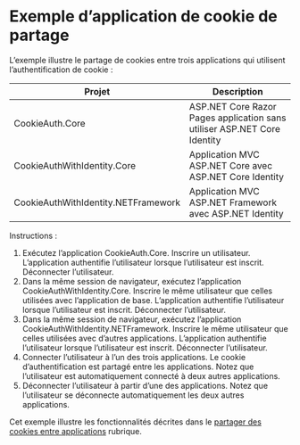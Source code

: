 # <a name="cookie-sharing-sample-app"></a>Exemple d’application de cookie de partage

L’exemple illustre le partage de cookies entre trois applications qui utilisent l’authentification de cookie :

| Projet                             | Description |
| ----------------------------------- | ----------- |
| CookieAuth.Core                     | ASP.NET Core Razor Pages application sans utiliser ASP.NET Core Identity |
| CookieAuthWithIdentity.Core         | Application MVC ASP.NET Core avec ASP.NET Core Identity |
| CookieAuthWithIdentity.NETFramework | Application MVC ASP.NET Framework avec ASP.NET Identity |

Instructions :

1. Exécutez l’application CookieAuth.Core. Inscrire un utilisateur. L’application authentifie l’utilisateur lorsque l’utilisateur est inscrit. Déconnecter l’utilisateur.
1. Dans la même session de navigateur, exécutez l’application CookieAuthWithIdentity.Core. Inscrire le même utilisateur que celles utilisées avec l’application de base. L’application authentifie l’utilisateur lorsque l’utilisateur est inscrit. Déconnecter l’utilisateur.
1. Dans la même session de navigateur, exécutez l’application CookieAuthWithIdentity.NETFramework. Inscrire le même utilisateur que celles utilisées avec d’autres applications. L’application authentifie l’utilisateur lorsque l’utilisateur est inscrit. Déconnecter l’utilisateur.
1. Connecter l’utilisateur à l’un des trois applications. Le cookie d’authentification est partagé entre les applications. Notez que l’utilisateur est automatiquement connecté à deux autres applications.
1. Déconnecter l’utilisateur à partir d’une des applications. Notez que l’utilisateur se déconnecte automatiquement les deux autres applications.

Cet exemple illustre les fonctionnalités décrites dans le [partager des cookies entre applications](https://docs.microsoft.com/aspnet/core/security/cookie-sharing) rubrique.
